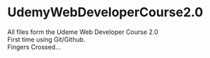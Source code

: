 # UdemyWebDeveloperCourse2.0
All files form the Udeme Web Developer Course 2.0\
First time using Git/Github. \
Fingers Crossed... 
